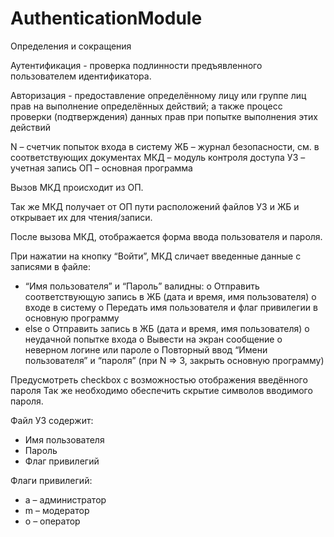 # AuthenticationModule

Определения и сокращения

Аутентификация - проверка подлинности предъявленного пользователем идентификатора.

Авторизация - предоставление определённому лицу или группе лиц прав на выполнение
определённых действий; а также процесс проверки (подтверждения) данных прав при попытке
выполнения этих действий

N – счетчик попыток входа в систему
ЖБ – журнал безопасности, см. в соответствующих документах
МКД – модуль контроля доступа
УЗ – учетная запись
ОП – основная программа


Вызов МКД происходит из ОП.

Так же МКД получает от ОП пути расположений файлов УЗ и ЖБ и открывает их для
чтения/записи.

После вызова МКД, отображается форма ввода пользователя и пароля.

При нажатии на кнопку “Войти”, МКД сличает введенные данные с записями в файле:

- “Имя пользователя” и “Пароль” валидны:
		o Отправить соответствующую запись в ЖБ (дата и время, имя пользователя) о
		входе в систему
		o Передать имя пользователя и флаг привилегии в основную программу
- else
		o Отправить запись в ЖБ (дата и время, имя пользователя) о неудачной попытке
		входа
		o Вывести на экран сообщение о неверном логине или пароле
		o Повторный ввод “Имени пользователя” и “пароля” (при N =&gt; 3, закрыть
		основную программу)

Предусмотреть checkbox с возможностью отображения введённого пароля
Так же необходимо обеспечить скрытие символов вводимого пароля.

Файл УЗ содержит:

- Имя пользователя
- Пароль
- Флаг привилегий

Флаги привилегий:

- a – администратор
- m – модератор
- o – оператор